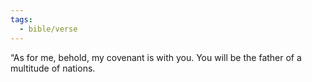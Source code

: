 ```yaml
---
tags:
  - bible/verse
---
```

“As for me, behold, my covenant is with you. You will be the father of a multitude of nations.